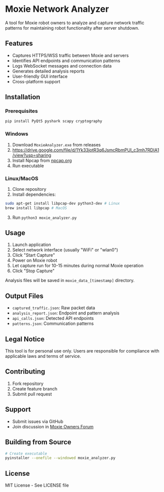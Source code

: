 # Moxie Network Analyzer

A tool for Moxie robot owners to analyze and capture network traffic patterns for maintaining robot functionality after server shutdown.

## Features

- Captures HTTPS/WSS traffic between Moxie and servers
- Identifies API endpoints and communication patterns
- Logs WebSocket messages and connection data
- Generates detailed analysis reports
- User-friendly GUI interface
- Cross-platform support

## Installation

### Prerequisites
```bash
pip install PyQt5 pyshark scapy cryptography
```

### Windows
1. Download `MoxieAnalyzer.exe` from releases
2. https://drive.google.com/file/d/1Yk33jotR3q6JsmcRbmPUI_c3mh7RDIA1/view?usp=sharing
3. Install Npcap from [npcap.org](https://npcap.org)
4. Run executable

### Linux/MacOS
1. Clone repository
2. Install dependencies:
```bash
sudo apt-get install libpcap-dev python3-dev # Linux
brew install libpcap # MacOS
```
3. Run `python3 moxie_analyzer.py`

## Usage

1. Launch application
2. Select network interface (usually "WiFi" or "wlan0")
3. Click "Start Capture"
4. Power on Moxie robot
5. Let capture run for 10-15 minutes during normal Moxie operation
6. Click "Stop Capture"

Analysis files will be saved in `moxie_data_[timestamp]` directory.

## Output Files

- `captured_traffic.json`: Raw packet data
- `analysis_report.json`: Endpoint and pattern analysis
- `api_calls.json`: Detected API endpoints
- `patterns.json`: Communication patterns

## Legal Notice

This tool is for personal use only. Users are responsible for compliance with applicable laws and terms of service.

## Contributing

1. Fork repository
2. Create feature branch
3. Submit pull request

## Support

- Submit issues via GitHub
- Join discussion in [Moxie Owners Forum](https://example.com/forum)

## Building from Source

```bash
# Create executable
pyinstaller --onefile --windowed moxie_analyzer.py
```

## License

MIT License - See LICENSE file
